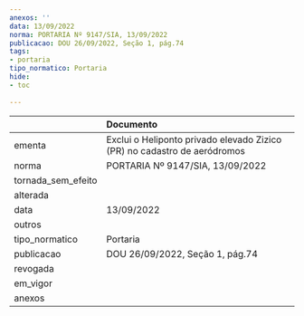 ```yaml
---
anexos: ''
data: 13/09/2022
norma: PORTARIA Nº 9147/SIA, 13/09/2022
publicacao: DOU 26/09/2022, Seção 1, pág.74
tags:
- portaria
tipo_normatico: Portaria
hide: 
- toc 
 
---
```


|                    | Documento                                                                |
|:-------------------|:-------------------------------------------------------------------------|
| ementa             | Exclui o Heliponto privado elevado Zizico (PR) no cadastro de aeródromos |
| norma              | PORTARIA Nº 9147/SIA, 13/09/2022                                         |
| tornada_sem_efeito |                                                                          |
| alterada           |                                                                          |
| data               | 13/09/2022                                                               |
| outros             |                                                                          |
| tipo_normatico     | Portaria                                                                 |
| publicacao         | DOU 26/09/2022, Seção 1, pág.74                                          |
| revogada           |                                                                          |
| em_vigor           |                                                                          |
| anexos             |                                                                          |